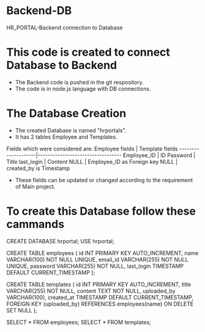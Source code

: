 # Backend-DB
HR_PORTAL-Backend connection to Database 

# This code is created to connect Database to Backend
- The Backend code is pushed in the git respository.
- The code is in node.js language with DB connections.

# The Database Creation
- The created Database is named "hrportals".
- It has 2 tables Employee and Templates.

Fields which were considered are:
Employee fields     |        Template fields
--------------------|----------------------------------
Employee_ID         |        ID
Password            |        Title
last_login          |        Content
NULL                |        Employee_ID as Foreign key
NULL                |        created_by is Timestamp

- These fields can be updated or changed according to the requirement of Main project.

# To create this Database follow these cammands
CREATE DATABASE hrportal;
USE hrportal;

CREATE TABLE employees (
    id INT PRIMARY KEY AUTO_INCREMENT,
    name VARCHAR(100) NOT NULL UNIQUE,
    email_id VARCHAR(255) NOT NULL UNIQUE,
    password VARCHAR(255) NOT NULL,
    last_login TIMESTAMP DEFAULT CURRENT_TIMESTAMP
);

CREATE TABLE templates (
    id INT PRIMARY KEY AUTO_INCREMENT,
    title VARCHAR(255) NOT NULL,
    content TEXT NOT NULL,
    uploaded_by VARCHAR(100),
    created_at TIMESTAMP DEFAULT CURRENT_TIMESTAMP,
    FOREIGN KEY (uploaded_by) REFERENCES employees(name) ON DELETE SET NULL 
);

SELECT * FROM employees;
SELECT * FROM templates;

